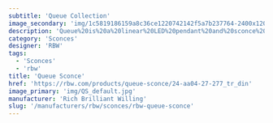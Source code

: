 ```yaml
---
subtitle: 'Queue Collection'
image_secondary: 'img/1c5819186159a8c36ce1220742142f5a7b237764-2400x1200.png'
description: 'Queue%20is%20a%20linear%20LED%20pendant%20and%20sconce%20system%20with%20limitless%20potential%2C%20designed%20for%20flexible%20installation%20and%20an%20inviting%20presence.%20Originally%20conceived%20as%20an%20answer%20to%20the%20monotony%20of%20workplace%20systems%2C%20Queue%20exudes%20a%20welcoming%20light%20and%20rich%20beauty%20in%20the%20subtle%2C%20rounded%20facets%20of%20its%20surface.'
category: 'Sconces'
designer: 'RBW'
tags:
  - 'Sconces'
  - 'rbw'
title: 'Queue Sconce'
href: 'https://rbw.com/products/queue-sconce/24-aa04-27-277_tr_din'
image_primary: 'img/QS_default.jpg'
manufacturer: 'Rich Brilliant Willing'
slug: '/manufacturers/rbw/sconces/rbw-queue-sconce'
---
```

